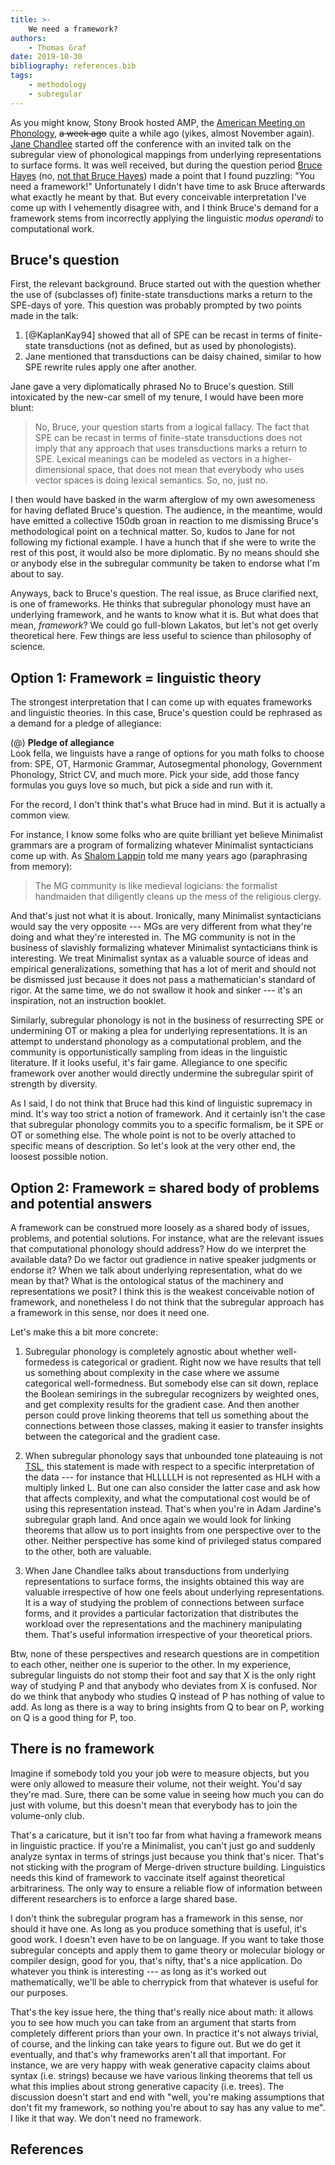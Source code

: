```yaml
---
title: >-
    We need a framework?
authors:
    - Thomas Graf
date: 2019-10-30
bibliography: references.bib
tags:
    - methodology
    - subregular
---
```


<!-- START_SUMMARY_BLOCK -->
As you might know, Stony Brook hosted AMP, the [American Meeting on Phonology](https://www.stonybrook.edu/commcms/amp2019/), ~~a week ago~~ quite a while ago (yikes, almost November again).
[Jane Chandlee](https://chandlee.sites.haverford.edu/) started off the conference with an invited talk on the subregular view of phonological mappings from underlying representations to surface forms.
It was well received, but during the question period [Bruce Hayes](https://linguistics.ucla.edu/people/hayes/) (no, [not that Bruce Hayes](https://www.brucehayes.com/?section=bio)) made a point that I found puzzling: "You need a framework!"
Unfortunately I didn't have time to ask Bruce afterwards what exactly he meant by that.
But every conceivable interpretation I've come up with I vehemently disagree with, and I think Bruce's demand for a framework stems from incorrectly applying the linguistic *modus operandi* to computational work.
<!-- END_SUMMARY_BLOCK -->


## Bruce's question

First, the relevant background.
Bruce started out with the question whether the use of (subclasses of) finite-state transductions marks a return to the SPE-days of yore.
This question was probably prompted by two points made in the talk:

1. [@KaplanKay94] showed that all of SPE can be recast in terms of finite-state transductions (not as defined, but as used by phonologists).
2. Jane mentioned that transductions can be daisy chained, similar to how SPE rewrite rules apply one after another.

Jane gave a very diplomatically phrased No to Bruce's question.
Still intoxicated by the new-car smell of my tenure, I would have been more blunt:

> No, Bruce, your question starts from a logical fallacy.
> The fact that SPE can be recast in terms of finite-state transductions does not imply that any approach that uses transductions marks a return to SPE.
> Lexical meanings can be modeled as vectors in a higher-dimensional space, that does not mean that everybody who uses vector spaces is doing lexical semantics.
> So, no, just no.

I then would have basked in the warm afterglow of my own awesomeness for having deflated Bruce's question.
The audience, in the meantime, would have emitted a collective 150db groan in reaction to me dismissing Bruce's methodological point on a technical matter.
So, kudos to Jane for not following my fictional example.
I have a hunch that if she were to write the rest of this post, it would also be more diplomatic.
By no means should she or anybody else in the subregular community be taken to endorse what I'm about to say.

Anyways, back to Bruce's question.
The real issue, as Bruce clarified next, is one of frameworks.
He thinks that subregular phonology must have an underlying framework, and he wants to know what it is.
But what does that mean, *framework*?
We could go full-blown Lakatos, but let's not get overly theoretical here.
Few things are less useful to science than philosophy of science.


## Option 1: Framework = linguistic theory

The strongest interpretation that I can come up with equates frameworks and linguistic theories.
In this case, Bruce's question could be rephrased as a demand for a pledge of allegiance:

(@) **Pledge of allegiance**  
    Look fella, we linguists have a range of options for you math folks to choose from: SPE, OT, Harmonic Grammar, Autosegmental phonology, Government Phonology, Strict CV, and much more.
    Pick your side, add those fancy formulas you guys love so much, but pick a side and run with it.

For the record, I don't think that's what Bruce had in mind.
But it is actually a common view.

For instance, I know some folks who are quite brilliant yet believe Minimalist grammars are a program of formalizing whatever Minimalist syntacticians come up with.
As [Shalom Lappin](https://clasp.gu.se/about/people/shalom-lappin) told me many years ago (paraphrasing from memory):

> The MG community is like medieval logicians: the formalist handmaiden that diligently cleans up the mess of the religious clergy.

And that's just not what it is about.
Ironically, many Minimalist syntacticians would say the very opposite --- MGs are very different from what they're doing and what they're interested in.
The MG community is not in the business of slavishly formalizing whatever Minimalist syntacticians think is interesting.
We treat Minimalist syntax as a valuable source of ideas and empirical generalizations, something that has a lot of merit and should not be dismissed just because it does not pass a mathematician's standard of rigor.
At the same time, we do not swallow it hook and sinker --- it's an inspiration, not an instruction booklet.

Similarly, subregular phonology is not in the business of resurrecting SPE or undermining OT or making a plea for underlying representations.
It is an attempt to understand phonology as a computational problem, and the community is opportunistically sampling from ideas in the linguistic literature.
If it looks useful, it's fair game.
Allegiance to one specific framework over another would directly undermine the subregular spirit of strength by diversity.

As I said, I do not think that Bruce had this kind of linguistic supremacy in mind.
It's way too strict a notion of framework.
And it certainly isn't the case that subregular phonology commits you to a specific formalism, be it SPE or OT or something else.
The whole point is not to be overly attached to specific means of description.
So let's look at the very other end, the loosest possible notion.


## Option 2: Framework = shared body of problems and potential answers

A framework can be construed more loosely as a shared body of issues, problems, and potential solutions.
For instance, what are the relevant issues that computational phonology should address?
How do we interpret the available data?
Do we factor out gradience in native speaker judgments or endorse it?
When we talk about underlying representation, what do we mean by that?
What is the ontological status of the machinery and representations we posit?
I think this is the weakest conceivable notion of framework, and nonetheless I do not think that the subregular approach has a framework in this sense, nor does it need one.

Let's make this a bit more concrete:

1. Subregular phonology is completely agnostic about whether well-formedess is categorical or gradient.
Right now we have results that tell us something about complexity in the case where we assume categorical well-formedness.
But somebody else can sit down, replace the Boolean semirings in the subregular recognizers by weighted ones, and get complexity results for the gradient case.
And then another person could prove linking theorems that tell us something about the connections between those classes, making it easier to transfer insights between the categorical and the gradient case.

1. When subregular phonology says that unbounded tone plateauing is not [TSL]({filename}/Tutorials/locality_sltsl.md), this statement is made with respect to a specific interpretation of the data --- for instance that HLLLLLH is not represented as HLH with a multiply linked L.
But one can also consider the latter case and ask how that affects complexity, and what the computational cost would be of using this representation instead.
That's when you're in Adam Jardine's subregular graph land.
And once again we would look for linking theorems that allow us to port insights from one perspective over to the other.
Neither perspective has some kind of privileged status compared to the other, both are valuable.

1. When Jane Chandlee talks about transductions from underlying representations to surface forms, the insights obtained this way are valuable irrespective of how one feels about underlying representations.
It is a way of studying the problem of connections between surface forms, and it provides a particular factorization that distributes the workload over the representations and the machinery manipulating them.
That's useful information irrespective of your theoretical priors.

Btw, none of these perspectives and research questions are in competition to each other, neither one is superior to the other.
In my experience, subregular linguists do not stomp their foot and say that X is the only right way of studying P and that anybody who deviates from X is confused.
Nor do we think that anybody who studies Q instead of P has nothing of value to add.
As long as there is a way to bring insights from Q to bear on P, working on Q is a good thing for P, too.


## There is no framework

Imagine if somebody told you your job were to measure objects, but you were only allowed to measure their volume, not their weight.
You'd say they're mad.
Sure, there can be some value in seeing how much you can do just with volume, but this doesn't mean that everybody has to join the volume-only club.

That's a caricature, but it isn't too far from what having a framework means in linguistic practice.
If you're a Minimalist, you can't just go and suddenly analyze syntax in terms of strings just because you think that's nicer.
That's not sticking with the program of Merge-driven structure building.
Linguistics needs this kind of framework to vaccinate itself against theoretical arbitrariness.
The only way to ensure a reliable flow of information between different researchers is to enforce a large shared base.

I don't think the subregular program has a framework in this sense, nor should it have one.
As long as you produce something that is useful, it's good work.
I doesn't even have to be on language.
If you want to take those subregular concepts and apply them to game theory or molecular biology or compiler design, good for you, that's nifty, that's a nice application.
Do whatever you think is interesting --- as long as it's worked out mathematically, we'll be able to cherrypick from that whatever is useful for our purposes.

That's the key issue here, the thing that's really nice about math: it allows you to see how much you can take from an argument that starts from completely different priors than your own.
In practice it's not always trivial, of course, and the linking can take years to figure out.
But we do get it eventually, and that's why frameworks aren't all that important.
For instance, we are very happy with weak generative capacity claims about syntax (i.e. strings) because we have various linking theorems that tell us what this implies about strong generative capacity (i.e. trees).
The discussion doesn't start and end with "well, you're making assumptions that don't fit my framework, so nothing you're about to say has any value to me".
I like it that way.
We don't need no framework.

## References
